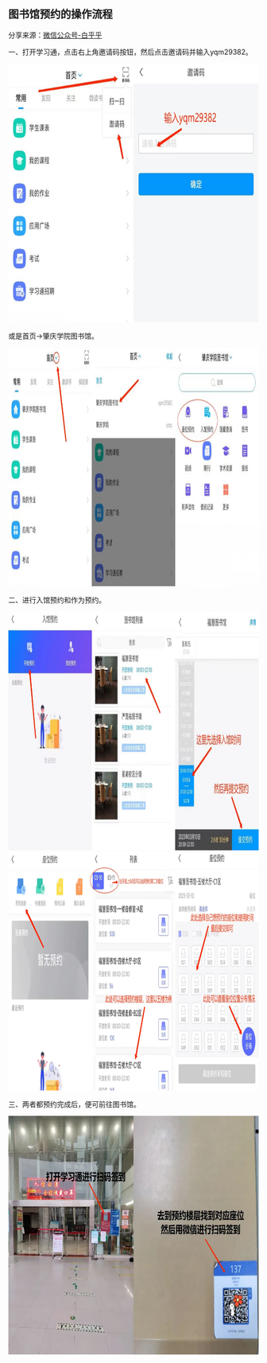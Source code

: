 ## 图书馆预约的操作流程

分享来源：[微信公众号-白乎乎](https://mp.weixin.qq.com/s/MQVSyp3A6qMifk9KWzX-Vg)

一、打开学习通，点击右上角邀请码按钮，然后点击邀请码并输入yqm29382。
<div>
   <img src="../../images/Library1.png" alt="标题图片" class="center-image"  width="880" height="520" >
</div>

或是首页->肇庆学院图书馆。

<div>
   <img src="../../images/Library2.png" alt="标题图片" class="center-image"  width="880" height="480" >
</div>

二、进行入馆预约和作为预约。
<div>
   <img src="../../images/Library3.png" alt="标题图片" class="center-image"  width="880" height="480" >
</div>

<div>
   <img src="../../images/Library4.png" alt="标题图片" class="center-image"  width="880" height="480" >
</div>

三、两者都预约完成后，便可前往图书馆。

<div>
   <img src="../../images/Library5.png" alt="标题图片" class="center-image"  width="880" height="480" >
</div>
